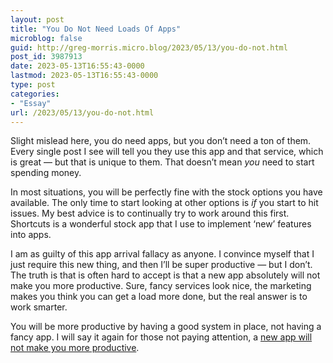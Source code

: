 ```yaml
---
layout: post
title: "You Do Not Need Loads Of Apps"
microblog: false
guid: http://greg-morris.micro.blog/2023/05/13/you-do-not.html
post_id: 3987913
date: 2023-05-13T16:55:43-0000
lastmod: 2023-05-13T16:55:43-0000
type: post
categories:
- "Essay"
url: /2023/05/13/you-do-not.html
---
```

Slight mislead here, you do need apps, but you don’t need a ton of them. Every single post I see will tell you they use this app and that service, which is great — but that is unique to them. That doesn’t mean *you* need to start spending money. 

In most situations, you will be perfectly fine with the stock options you have available. The only time to start looking at other options is *if* you start to hit issues. My best advice is to continually try to work around this first. Shortcuts is a wonderful stock app that I use to implement ‘new’ features into apps.

I am as guilty of this app arrival fallacy as anyone. I convince myself that I just require this new thing, and then I’ll be super productive — but I don’t. The truth is that is often hard to accept is that a new app absolutely will not make you more productive. Sure, fancy services look nice, the marketing makes you think you can get a load more done, but the real answer is to work smarter. 

You will be more productive by having a good system in place, not having a fancy app. I will say it again for those not paying attention, a [new app will not make you more productive](/2019/07/29/a-new-productivity.html).

